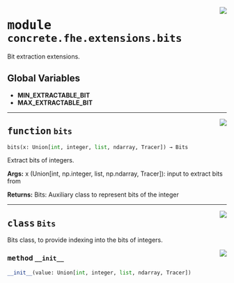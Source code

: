 <!-- markdownlint-disable -->

<a href="../../../compilers/concrete-compiler/compiler/lib/Bindings/Python/concrete/fhe/extensions/bits.py#L0"><img align="right" style="float:right;" src="https://img.shields.io/badge/-source-cccccc?style=flat-square"></a>

# <kbd>module</kbd> `concrete.fhe.extensions.bits`
Bit extraction extensions. 

**Global Variables**
---------------
- **MIN_EXTRACTABLE_BIT**
- **MAX_EXTRACTABLE_BIT**

---

<a href="../../../compilers/concrete-compiler/compiler/lib/Bindings/Python/concrete/fhe/extensions/bits.py#L147"><img align="right" style="float:right;" src="https://img.shields.io/badge/-source-cccccc?style=flat-square"></a>

## <kbd>function</kbd> `bits`

```python
bits(x: Union[int, integer, list, ndarray, Tracer]) → Bits
```

Extract bits of integers. 



**Args:**
  x (Union[int, np.integer, list, np.ndarray, Tracer]):  input to extract bits from 



**Returns:**
  Bits:  Auxiliary class to represent bits of the integer 


---

<a href="../../../compilers/concrete-compiler/compiler/lib/Bindings/Python/concrete/fhe/extensions/bits.py#L19"><img align="right" style="float:right;" src="https://img.shields.io/badge/-source-cccccc?style=flat-square"></a>

## <kbd>class</kbd> `Bits`
Bits class, to provide indexing into the bits of integers. 

<a href="../../../compilers/concrete-compiler/compiler/lib/Bindings/Python/concrete/fhe/extensions/bits.py#L26"><img align="right" style="float:right;" src="https://img.shields.io/badge/-source-cccccc?style=flat-square"></a>

### <kbd>method</kbd> `__init__`

```python
__init__(value: Union[int, integer, list, ndarray, Tracer])
```









